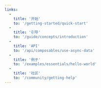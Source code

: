```yaml
---
links:
  -
    title: '开始'
    to: '/getting-started/quick-start'
  -
    title: '引导'
    to: '/guide/concepts/introduction'
  -
    title: 'API'
    to: '/api/composables/use-async-data'
  -
    title: '例子'
    to: '/examples/essentials/hello-world'
  -
    title: '社区'
    to: '/community/getting-help'
---
```

